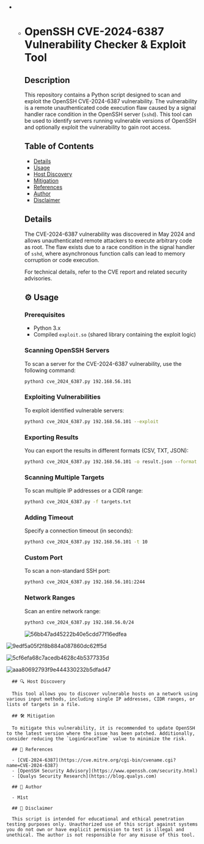 - - # OpenSSH CVE-2024-6387 Vulnerability Checker & Exploit Tool
    
      ##  Description
    
      This repository contains a Python script designed to scan and exploit the OpenSSH CVE-2024-6387 vulnerability. The vulnerability is a remote unauthenticated code execution flaw caused by a signal handler race condition in the OpenSSH server (`sshd`). This tool can be used to identify servers running vulnerable versions of OpenSSH and optionally exploit the vulnerability to gain root access.
    
      ##  Table of Contents
    
      - [Details](#details)
      - [Usage](#usage)
      - [Host Discovery](#host-discovery)
      - [Mitigation](#mitigation)
      - [References](#references)
      - [Author](#author)
      - [Disclaimer](#disclaimer)
    
      ##  Details
    
      The CVE-2024-6387 vulnerability was discovered in May 2024 and allows unauthenticated remote attackers to execute arbitrary code as root. The flaw exists due to a race condition in the signal handler of `sshd`, where asynchronous function calls can lead to memory corruption or code execution.
    
      For technical details, refer to the CVE report and related security advisories.
    
      ## ⚙ Usage
    
      ### Prerequisites
    
      - Python 3.x
      - Compiled `exploit.so` (shared library containing the exploit logic)
    
      ### Scanning OpenSSH Servers
    
      To scan a server for the CVE-2024-6387 vulnerability, use the following command:
    
      ```bash
      python3 cve_2024_6387.py 192.168.56.101
      ```
    
      ### Exploiting Vulnerabilities
    
      To exploit identified vulnerable servers:
    
      ```bash
      python3 cve_2024_6387.py 192.168.56.101 --exploit
      ```
    
      ### Exporting Results
    
      You can export the results in different formats (CSV, TXT, JSON):
    
      ```bash
      python3 cve_2024_6387.py 192.168.56.101 -o result.json --format json
      ```
    
      ### Scanning Multiple Targets
    
      To scan multiple IP addresses or a CIDR range:
    
      ```bash
      python3 cve_2024_6387.py -f targets.txt
      ```
    
      ### Adding Timeout
    
      Specify a connection timeout (in seconds):
    
      ```bash
      python3 cve_2024_6387.py 192.168.56.101 -t 10
      ```
    
      ### Custom Port
    
      To scan a non-standard SSH port:
    
      ```bash
      python3 cve_2024_6387.py 192.168.56.101:2244
      ```
    
      ### Network Ranges
    
      Scan an entire network range:
    
      ```bash
      python3 cve_2024_6387.py 192.168.56.0/24
      ```
      ![56bb47ad45222b40e5cdd77f16edfea](https://github.com/user-attachments/assets/9cc8d2fa-be20-4288-8e25-ef50099feac2)

![9edf5a05f2f8b884a087860dc62ff5d](https://github.com/user-attachments/assets/f77afa5c-70fb-457e-b0ce-d687bd684f7d)

![5cf6efa68c7acedb4628c4b5377335d](https://github.com/user-attachments/assets/41a93c8f-33d1-4692-93c9-04b2558b057a)

![aaa80692793f9e444330232b5dfad47](https://github.com/user-attachments/assets/3fd2a860-c940-43a9-a26e-5fe45de1f653)

    
      ## 🔍 Host Discovery
    
      This tool allows you to discover vulnerable hosts on a network using various input methods, including single IP addresses, CIDR ranges, or lists of targets in a file.
    
      ## 🛠️ Mitigation
    
      To mitigate this vulnerability, it is recommended to update OpenSSH to the latest version where the issue has been patched. Additionally, consider reducing the `LoginGraceTime` value to minimize the risk.
    
      ## 💁 References
    
      - [CVE-2024-6387](https://cve.mitre.org/cgi-bin/cvename.cgi?name=CVE-2024-6387)
      - [OpenSSH Security Advisory](https://www.openssh.com/security.html)
      - [Qualys Security Research](https://blog.qualys.com)
    
      ## 📌 Author
    
      - M1st
    
      ## 📢 Disclaimer
    
      This script is intended for educational and ethical penetration testing purposes only. Unauthorized use of this script against systems you do not own or have explicit permission to test is illegal and unethical. The author is not responsible for any misuse of this tool.
